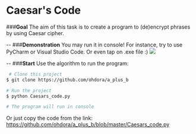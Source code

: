 # Caesar's Code

###**Goal**
The aim of this task is to create a program to (de)encrypt phrases by using Caesar cipher.
 
 --
 ###**Demonstration**
 You may run it in console! For instance, try to use PyCharm or Visual Studio Code. Or even tap on .exe file :)
 ![](screen/s1.jpg)
 
 --
###**Start** 
Use the algorithm to run the program: 
``` bash
 # Clone this project
$ git clone https://github.com/ohdora/a_plus_b

# Run the project
$ python Caesars_code.py

# The program will run in console
```
Or just copy the code from the link: https://github.com/ohdora/a_plus_b/blob/master/Caesars_code.py